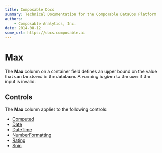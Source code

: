 ```yaml
---
title: Composable Docs
summary: Technical Documentation for the Composable DataOps Platform
authors:
    - Composable Analytics, Inc.
date: 2014-08-12
some_url: https://docs.composable.ai
---
```


# Max

The **Max** column on a container field defines an upper bound on the value that can be stored in the database. A warning is given to the user if the input is invalid.  

## Controls

The **Max** column applies to the following controls:

- [Computed](../05.Control-Details/Computed.md)
- [Date](../05.Control-Details/Date.md)
- [DateTime](../05.Control-Details/DateTime.md)
- [NumberFormatting](../05.Control-Details/NumberFormatting.md)
- [Rating](../05.Control-Details/Rating.md)
- [Spin](../05.Control-Details/Spin.md)

